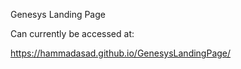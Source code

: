 Genesys Landing Page

Can currently be accessed at:

https://hammadasad.github.io/GenesysLandingPage/
